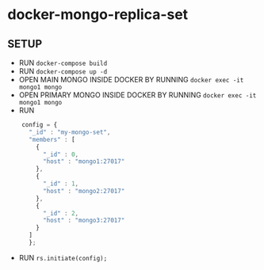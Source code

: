 # docker-mongo-replica-set


## SETUP

- RUN `docker-compose build`
- RUN `docker-compose up -d`
- OPEN MAIN MONGO INSIDE DOCKER BY RUNNING `docker exec -it mongo1 mongo`
- OPEN PRIMARY MONGO INSIDE DOCKER BY RUNNING `docker exec -it mongo1 mongo`
- RUN 
```javascript
    config = {
      "_id" : "my-mongo-set",
      "members" : [
        {
          "_id" : 0,
          "host" : "mongo1:27017"
        },
        {
          "_id" : 1,
          "host" : "mongo2:27017"
        },
        {
          "_id" : 2,
          "host" : "mongo3:27017"
        }
      ]
      };
```
- RUN `rs.initiate(config);`
